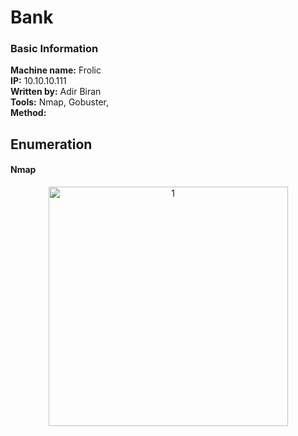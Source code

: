 # Bank

### Basic Information
**Machine name:** Frolic  
**IP:** 10.10.10.111  
**Written by:** Adir Biran  
**Tools:** Nmap, Gobuster,   
**Method:** 


## Enumeration
#### Nmap

<p align="center">
<img width="383" alt="1" src="https://user-images.githubusercontent.com/21021400/144065561-d12f3078-f940-4e0b-a85e-174b6c222d10.png">
</p>

